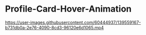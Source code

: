 # Profile-Card-Hover-Animation


https://user-images.githubusercontent.com/60444937/139559167-b731db0a-2e76-4090-8cd3-96120e6d1065.mp4

